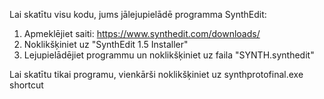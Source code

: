 Lai skatītu visu kodu, jums jālejupielādē programma SynthEdit:

1. Apmeklējiet saiti: https://www.synthedit.com/downloads/
2. Noklikšķiniet uz "SynthEdit 1.5 Installer"
3. Lejupielādējiet programmu un noklikšķiniet uz faila "SYNTH.synthedit"

Lai skatītu tikai programu, vienkārši noklikšķiniet uz synthprotofinal.exe shortcut
